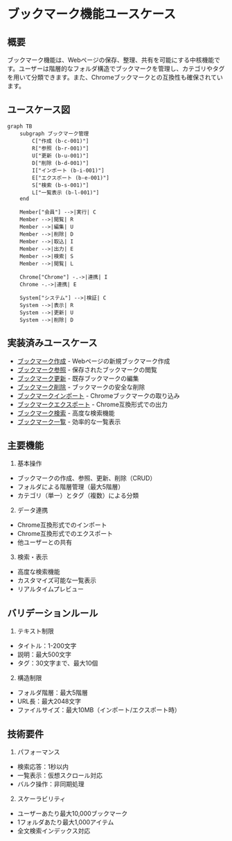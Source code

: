 # ブックマーク機能ユースケース

## 概要

ブックマーク機能は、Webページの保存、整理、共有を可能にする中核機能です。ユーザーは階層的なフォルダ構造でブックマークを管理し、カテゴリやタグを用いて分類できます。また、Chromeブックマークとの互換性も確保されています。

## ユースケース図

```mermaid
graph TB
    subgraph ブックマーク管理
        C["作成 (b-c-001)"]
        R["参照 (b-r-001)"]
        U["更新 (b-u-001)"]
        D["削除 (b-d-001)"]
        I["インポート (b-i-001)"]
        E["エクスポート (b-e-001)"]
        S["検索 (b-s-001)"]
        L["一覧表示 (b-l-001)"]
    end

    Member["会員"] -->|実行| C
    Member -->|閲覧| R
    Member -->|編集| U
    Member -->|削除| D
    Member -->|取込| I
    Member -->|出力| E
    Member -->|検索| S
    Member -->|閲覧| L

    Chrome["Chrome"] -.->|連携| I
    Chrome -.->|連携| E

    System["システム"] -->|検証| C
    System -->|表示| R
    System -->|更新| U
    System -->|削除| D
```

## 実装済みユースケース

- [ブックマーク作成](./bookmark-create.md) - Webページの新規ブックマーク作成
- [ブックマーク参照](./bookmark-read.md) - 保存されたブックマークの閲覧
- [ブックマーク更新](./bookmark-update.md) - 既存ブックマークの編集
- [ブックマーク削除](./bookmark-delete.md) - ブックマークの安全な削除
- [ブックマークインポート](./bookmark-import.md) - Chromeブックマークの取り込み
- [ブックマークエクスポート](./bookmark-export.md) - Chrome互換形式での出力
- [ブックマーク検索](./bookmark-search.md) - 高度な検索機能
- [ブックマーク一覧](./bookmark-list.md) - 効率的な一覧表示

## 主要機能

1. 基本操作
- ブックマークの作成、参照、更新、削除（CRUD）
- フォルダによる階層管理（最大5階層）
- カテゴリ（単一）とタグ（複数）による分類

2. データ連携
- Chrome互換形式でのインポート
- Chrome互換形式でのエクスポート
- 他ユーザーとの共有

3. 検索・表示
- 高度な検索機能
- カスタマイズ可能な一覧表示
- リアルタイムプレビュー

## バリデーションルール

1. テキスト制限
- タイトル：1-200文字
- 説明：最大500文字
- タグ：30文字まで、最大10個

2. 構造制限
- フォルダ階層：最大5階層
- URL長：最大2048文字
- ファイルサイズ：最大10MB（インポート/エクスポート時）

## 技術要件

1. パフォーマンス
- 検索応答：1秒以内
- 一覧表示：仮想スクロール対応
- バルク操作：非同期処理

2. スケーラビリティ
- ユーザーあたり最大10,000ブックマーク
- 1フォルダあたり最大1,000アイテム
- 全文検索インデックス対応